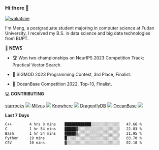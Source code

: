 ### Hi there 👋

[![wakatime](https://wakatime.com/badge/user/8906da98-c623-4aff-ac00-99cb42e09b38.svg)](https://wakatime.com/@8906da98-c623-4aff-ac00-99cb42e09b38)

I'm Meng, a postgraduate student majoring in computer science at Fudan University. I received my B.S. in data science and big data technologies from BUPT.

📰 **NEWS** 

- 🏆 Won two championships on NeurIPS 2023 Competition Track: Practical Vector Search.  

- 🎉 SIGMOD 2023 Programming Contest, 3rd Place, Finalist.

- 🎉 OceanBase Competition 2022, Top-10, Finalist.



💻 **CONTRIBUTING**

[starrocks](https://github.com/StarRocks/starrocks) ![](https://avatars.githubusercontent.com/u/88238841?s=48&v=4) [Milvus](https://github.com/milvus-io/milvus) ![](https://avatars.githubusercontent.com/u/51735404?s=48&v=4) [Knowhere](https://github.com/milvus-io/knowhere) ![](https://avatars.githubusercontent.com/u/18416694?s=48&v=4) [DragonflyDB](https://github.com/dragonflydb/dragonfly) ![](https://avatars.githubusercontent.com/u/104819355?s=48&v=4) [OceanBase](https://github.com/oceanbase/oceanbase) ![](https://avatars.githubusercontent.com/u/82347605?s=48&v=4)



<!--
- 🔭 I’m currently working on ANNS on vector data (struggling...)
- 🤔 I’m looking for help with graph-based approximate nearest neighbor search
- 💬 Ask me about any project listed on my repositories
- ⚡ Fun fact: loving ancient poetry
-->


**Last 7 Days**
<!--START_SECTION:waka-->

```txt
C++        4 hrs 8 mins    ████████████░░░░░░░░░░░░░   47.66 %
C          1 hr 54 mins    █████▓░░░░░░░░░░░░░░░░░░░   22.03 %
Bash       1 hr 54 mins    █████▒░░░░░░░░░░░░░░░░░░░   21.95 %
Python     19 mins         █░░░░░░░░░░░░░░░░░░░░░░░░   03.70 %
CSV        10 mins         ▓░░░░░░░░░░░░░░░░░░░░░░░░   02.10 %
```

<!--END_SECTION:waka-->

<!--![Anurag's GitHub stats](https://github-readme-stats.vercel.app/api?username=matchyc&count_private=true&show_icons=true&theme=vue)-->

<!--[![Top Langs](https://github-readme-stats.vercel.app/api/top-langs/?username=matchyc&langs_count=4&&hide=perl,raku,html,javascript,shell,roff,prolog)](https://github.com/anuraghazra/github-readme-stats)-->

